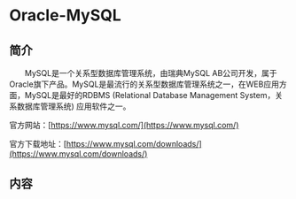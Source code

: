 # Oracle-MySQL

## 简介
&#8195;&#8195;MySQL是一个关系型数据库管理系统，由瑞典MySQL AB公司开发，属于Oracle旗下产品。MySQL是最流行的关系型数据库管理系统之一，在WEB应用方面，MySQL是最好的RDBMS (Relational Database Management System，关系数据库管理系统) 应用软件之一。

官方网站：[https://www.mysql.com/](https://www.mysql.com/)

官方下载地址：[https://www.mysql.com/downloads/](https://www.mysql.com/downloads/)

## 内容
